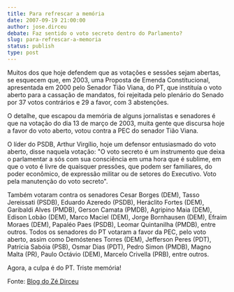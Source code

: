```yaml
---
title: Para refrescar a memória
date: 2007-09-19 21:00:00
author: jose.dirceu
debate: Faz sentido o voto secreto dentro do Parlamento?
slug: para-refrescar-a-memoria
status: publish 
type: post
---
```


  
Muitos dos que hoje defendem que as votações e sessões sejam abertas, se esquecem que, em 2003, uma Proposta de Emenda Constitucional, apresentada em 2000 pelo Senador Tião Viana, do PT, que instituía o voto aberto para a cassação de mandatos, foi rejeitada pelo plenário do Senado por 37 votos contrários e 29 a favor, com 3 abstenções.   
  
O detalhe, que escapou da memória de alguns jornalistas e senadores é que na votação do dia 13 de março de 2003, muita gente que discursa hoje a favor do voto aberto, votou contra a PEC do senador Tião Viana.  
  
O líder do PSDB, Arthur Virgílio, hoje um defensor entusiasmado do voto aberto, disse naquela votação: "O voto secreto é um instrumento que deixa o parlamentar a sós com sua consciência em uma hora que é sublime, em que o voto é livre de quaisquer pressões, que podem ser familiares, do poder econômico, de expressão militar ou de setores do Executivo. Voto pela manutenção do voto secreto".   
  
Também votaram contra os senadores Cesar Borges (DEM), Tasso Jereissati (PSDB), Eduardo Azeredo (PSDB), Heráclito Fortes (DEM), Garibaldi Alves (PMDB), Gerson Camata (PMDB), Agripino Maia (DEM), Edison Lobão (DEM), Marco Maciel (DEM), Jorge Bornhausen (DEM), Efraim Moraes (DEM), Papaléo Paes (PSDB), Leomar Quintanilha (PMDB), entre outros. Todos os senadores do PT votaram a favor da PEC, pelo voto aberto, assim como Demóstenes Torres (DEM), Jefferson Peres (PDT), Patrícia Sabóia (PSB), Osmar Dias (PDT), Pedro Simon (PMDB), Magno Malta (PR), Paulo Octávio (DEM), Marcelo Crivella (PRB), entre outros.  
  
Agora, a culpa é do PT. Triste memória!  
  
Fonte: [Blog do Zé Dirceu](http://www.zedirceu.com.br/index.php?option=com_content&task=blogsection&id=11&Itemid=37)
